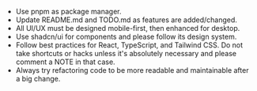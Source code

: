 - Use pnpm as package manager.
- Update README.md and TODO.md as features are added/changed.
- All UI/UX must be designed mobile-first, then enhanced for desktop.
- Use shadcn/ui for components and please follow its design system.
- Follow best practices for React, TypeScript, and Tailwind CSS. Do not take shortcuts or hacks unless it's absolutely necessary and please comment a NOTE in that case.
- Always try refactoring code to be more readable and maintainable after a big change.
